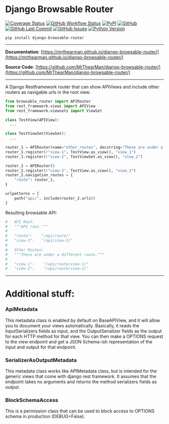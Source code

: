 # Django Browsable Router

[![Coverage Status][coverage-badge]][coverage]
[![GitHub Workflow Status][status-badge]][status]
[![PyPI][pypi-badge]][pypi]
[![GitHub][licence-badge]][licence]
[![GitHub Last Commit][repo-badge]][repo]
[![GitHub Issues][issues-badge]][issues]
[![Python Version][version-badge]][pypi]

```shell
pip install django-browsable-router
```

---

**Documentation**: [https://mrthearman.github.io/django-browsable-router/](https://mrthearman.github.io/django-browsable-router/)

**Source Code**: [https://github.com/MrThearMan/django-browsable-router/](https://github.com/MrThearMan/django-browsable-router/)

---

A Django Restframework router that can show APIViews and include other routers as navigable urls in the root view.

```python
from browsable_router import APIRouter
from rest_framework.views import APIView
from rest_framework.viewsets import ViewSet

class TestView(APIView):
  ...

class TestViewSet(ViewSet):
  ...

router_1 = APIRouter(name="other_routes", docstring="These are under a different route.")
router_1.register(r"view-1", TestView.as_view(), "view_1")
router_1.register(r"view-2", TestViewSet.as_view(), "view_2")

router_2 = APIRouter()
router_2.register(r"view-3", TestView.as_view(), "view_3")
router_2.navigation_routes = {
    "route": router_1,
}

urlpatterns = [
    path("api/", include(router_2.urls))
]
```

Resulting browsable API:
```python
#   API Root:
#   """API root."""
#
#   "route":    "/api/route/"
#   "view-3":   "/api/view-3/"
#
#   Other Routes:
#   """These are under a different route."""
#
#   "view-1":    "/api/route/view-1/"
#   "view-2":    "/api/route/view-2/"
```

---

# Additional stuff:

### ApiMetadata
This metadata class is enabled by default on BaseAPIView, and it will allow you to document your views automatically.
Basically, it reads the InputSerializers fields as input, and the OutputSerializer fields as the output for each HTTP method for that view.
You can then make a OPTIONS request to the view endpoint and get a JSON Schema-ish representation of the input and output for that endpoint.

### SerializerAsOutputMetadata
This metadata class works like APIMetadata class, but is intended for the generic views that come with django rest framework.
It assumes that the endpoint takes no arguments and returns the method serializers fields as output.

### BlockSchemaAccess
This is a permission class that can be used to block access to OPTIONS schema in production (DEBUG=False).


[coverage-badge]: https://coveralls.io/repos/github/MrThearMan/django-browsable-router/badge.svg?branch=main
[status-badge]: https://img.shields.io/github/workflow/status/MrThearMan/django-browsable-router/Tests
[pypi-badge]: https://img.shields.io/pypi/v/django-browsable-router
[licence-badge]: https://img.shields.io/github/license/MrThearMan/django-browsable-router
[repo-badge]: https://img.shields.io/github/last-commit/MrThearMan/django-browsable-router
[issues-badge]: https://img.shields.io/github/issues-raw/MrThearMan/django-browsable-router
[version-badge]: https://img.shields.io/pypi/pyversions/django-browsable-router

[coverage]: https://coveralls.io/github/MrThearMan/django-browsable-router?branch=main
[status]: https://github.com/MrThearMan/django-browsable-router/actions/workflows/main.yml
[pypi]: https://pypi.org/project/django-browsable-router
[licence]: https://github.com/MrThearMan/django-browsable-router/blob/main/LICENSE
[repo]: https://github.com/MrThearMan/django-browsable-router/commits/main
[issues]: https://github.com/MrThearMan/django-browsable-router/issues
